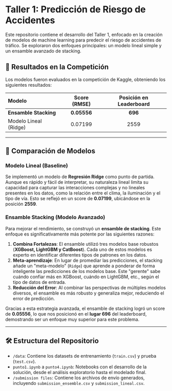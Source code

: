 # Taller 1: Predicción de Riesgo de Accidentes

Este repositorio contiene el desarrollo del Taller 1, enfocado en la creación de modelos de machine learning para predecir el riesgo de accidentes de tráfico. Se exploraron dos enfoques principales: un modelo lineal simple y un ensamble avanzado de stacking.

## 🚀 Resultados en la Competición

Los modelos fueron evaluados en la competición de Kaggle, obteniendo los siguientes resultados:

| Modelo | Score (RMSE) | Posición en Leaderboard |
| :--- | :---: | :---: |
| **Ensamble Stacking** | **0.05556** | **696** |
| Modelo Lineal (Ridge) | 0.07199 | 2559 |

---

## 🤖 Comparación de Modelos

### Modelo Lineal (Baseline)
Se implementó un modelo de **Regresión Ridge** como punto de partida. Aunque es rápido y fácil de interpretar, su naturaleza lineal limita su capacidad para capturar las interacciones complejas y no lineales presentes en los datos, como la relación entre el clima, la iluminación y el tipo de vía. Esto se reflejó en un score de **0.07199**, ubicándose en la posición **2559**.

### Ensamble Stacking (Modelo Avanzado)
Para mejorar el rendimiento, se construyó un **ensamble de stacking**. Este enfoque es significativamente más potente por las siguientes razones:

1.  **Combina Fortalezas**: El ensamble utilizó tres modelos base robustos (**XGBoost, LightGBM y CatBoost**). Cada uno de estos modelos es experto en identificar diferentes tipos de patrones en los datos.
2.  **Meta-aprendizaje**: En lugar de promediar las predicciones, el stacking añade un "meta-modelo" (`Ridge`) que aprende a ponderar de forma inteligente las predicciones de los modelos base. Este "gerente" sabe cuándo confiar más en XGBoost, cuándo en LightGBM, etc., según el tipo de datos de entrada.
3.  **Reducción del Error**: Al combinar las perspectivas de múltiples modelos diversos, el ensamble es más robusto y generaliza mejor, reduciendo el error de predicción.

Gracias a esta estrategia avanzada, el ensamble de stacking logró un score de **0.05556**, lo que nos posicionó en el **lugar 696** del leaderboard, demostrando ser un enfoque muy superior para este problema.

---

## 🛠️ Estructura del Repositorio

* `/data`: Contiene los datasets de entrenamiento (`train.csv`) y prueba (`test.csv`).
* `punto1.ipynb` a `punto4.ipynb`: Notebooks con el desarrollo de la solución, desde el análisis exploratorio hasta el modelado final.
* `/submission files`: Contiene los archivos de envío generados, incluyendo `submission_ensemble.csv` y `submission_lineal.csv`.
